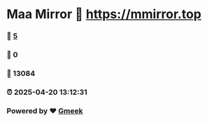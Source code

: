 # Maa Mirror :link: https://mmirror.top 
### :page_facing_up: [5](https://mmirror.top/tag.html) 
### :speech_balloon: 0 
### :hibiscus: 13084 
### :alarm_clock: 2025-04-20 13:12:31 
### Powered by :heart: [Gmeek](https://github.com/Meekdai/Gmeek)
